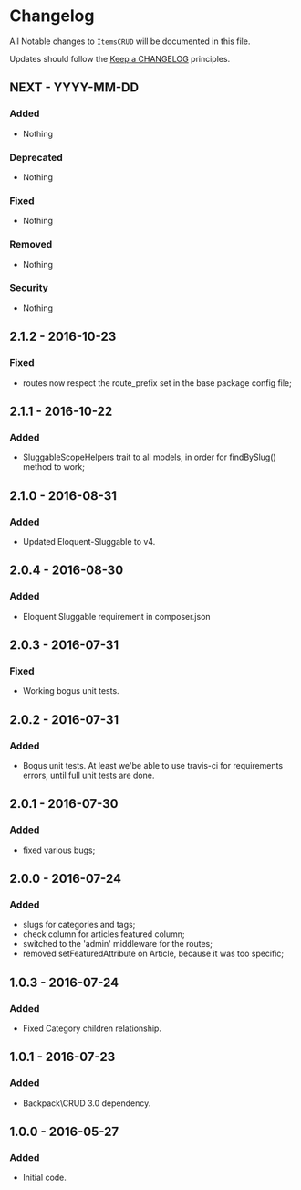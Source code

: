 # Changelog

All Notable changes to `ItemsCRUD` will be documented in this file.

Updates should follow the [Keep a CHANGELOG](http://keepachangelog.com/) principles.

## NEXT - YYYY-MM-DD

### Added
- Nothing

### Deprecated
- Nothing

### Fixed
- Nothing

### Removed
- Nothing

### Security
- Nothing




## 2.1.2 - 2016-10-23

### Fixed
- routes now respect the route_prefix set in the base package config file;


## 2.1.1 - 2016-10-22

### Added
- SluggableScopeHelpers trait to all models, in order for findBySlug() method to work;


## 2.1.0 - 2016-08-31

### Added
- Updated Eloquent-Sluggable to v4.


## 2.0.4 - 2016-08-30

### Added
- Eloquent Sluggable requirement in composer.json


## 2.0.3 - 2016-07-31

### Fixed
- Working bogus unit tests.


## 2.0.2 - 2016-07-31

### Added
- Bogus unit tests. At least we'be able to use travis-ci for requirements errors, until full unit tests are done.



## 2.0.1 - 2016-07-30

### Added
- fixed various bugs;



## 2.0.0 - 2016-07-24

### Added
- slugs for categories and tags;
- check column for articles featured column;
- switched to the 'admin' middleware for the routes;
- removed setFeaturedAttribute on Article, because it was too specific;


## 1.0.3 - 2016-07-24

### Added
- Fixed Category children relationship.


## 1.0.1 - 2016-07-23

### Added
- Backpack\CRUD 3.0 dependency.


## 1.0.0 - 2016-05-27

### Added
- Initial code.
